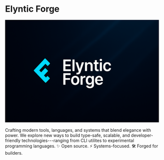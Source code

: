 # Elyntic Forge

<img src="Forge.png" />

Crafting modern tools, languages, and systems that blend elegance with power. We explore new ways to build type-safe, scalable, and developer-friendly technologies---ranging from CLI utilites to experimental programming languages. ✨ Open source. ⚡ Systems-focused. 🛠️ Forged for builders. 
